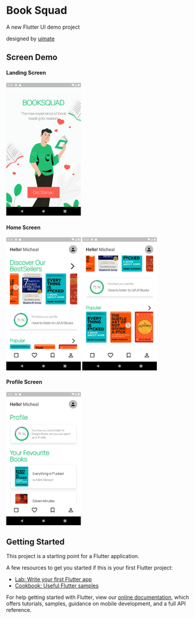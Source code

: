 # Book Squad

A new Flutter UI demo project

designed by [uimate](https://dribbble.com/uimate)

## Screen Demo

#### Landing Screen

<img src="https://github.com/ekasit555/Book-Squad-UI-Flutter/blob/master/assets/demo/ss1.png" alt="alt text" width="200px" height="">

#### Home Screen

<img src="https://github.com/ekasit555/Book-Squad-UI-Flutter/blob/master/assets/demo/ss2.png" alt="alt text" width="200px" height=""> <img src="https://github.com/ekasit555/Book-Squad-UI-Flutter/blob/master/assets/demo/ss3.png" width="200px" height="">

#### Profile Screen

<img src="https://github.com/ekasit555/Book-Squad-UI-Flutter/blob/master/assets/demo/ss4.png" alt="alt text" width="200px" height="">


## Getting Started

This project is a starting point for a Flutter application.

A few resources to get you started if this is your first Flutter project:

- [Lab: Write your first Flutter app](https://flutter.dev/docs/get-started/codelab)
- [Cookbook: Useful Flutter samples](https://flutter.dev/docs/cookbook)

For help getting started with Flutter, view our
[online documentation](https://flutter.dev/docs), which offers tutorials,
samples, guidance on mobile development, and a full API reference.
